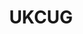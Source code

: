 ---
title:  "UKCUG"
location: "Online"
image: assets/images/events/2020-06-16-ukcug-online.png
eventdate: 2020-06-16
site: 'https://www.citrixug.org.uk/'
---